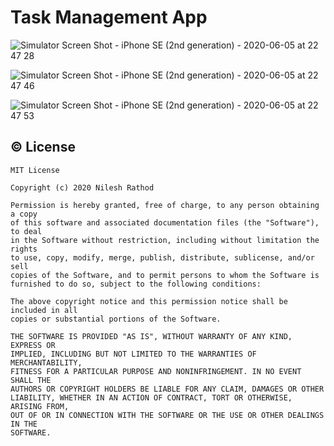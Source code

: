 # Task Management App

![Simulator Screen Shot - iPhone SE (2nd generation) - 2020-06-05 at 22 47 28](https://user-images.githubusercontent.com/30828060/83905448-52334b80-a77f-11ea-9913-dc06d7873089.png)

![Simulator Screen Shot - iPhone SE (2nd generation) - 2020-06-05 at 22 47 46](https://user-images.githubusercontent.com/30828060/83905472-5c554a00-a77f-11ea-9043-915ed8224954.png)

![Simulator Screen Shot - iPhone SE (2nd generation) - 2020-06-05 at 22 47 53](https://user-images.githubusercontent.com/30828060/83905531-71ca7400-a77f-11ea-9de1-c665fcc19832.png)



## © License 
```
MIT License

Copyright (c) 2020 Nilesh Rathod

Permission is hereby granted, free of charge, to any person obtaining a copy
of this software and associated documentation files (the "Software"), to deal
in the Software without restriction, including without limitation the rights
to use, copy, modify, merge, publish, distribute, sublicense, and/or sell
copies of the Software, and to permit persons to whom the Software is
furnished to do so, subject to the following conditions:

The above copyright notice and this permission notice shall be included in all
copies or substantial portions of the Software.

THE SOFTWARE IS PROVIDED "AS IS", WITHOUT WARRANTY OF ANY KIND, EXPRESS OR
IMPLIED, INCLUDING BUT NOT LIMITED TO THE WARRANTIES OF MERCHANTABILITY,
FITNESS FOR A PARTICULAR PURPOSE AND NONINFRINGEMENT. IN NO EVENT SHALL THE
AUTHORS OR COPYRIGHT HOLDERS BE LIABLE FOR ANY CLAIM, DAMAGES OR OTHER
LIABILITY, WHETHER IN AN ACTION OF CONTRACT, TORT OR OTHERWISE, ARISING FROM,
OUT OF OR IN CONNECTION WITH THE SOFTWARE OR THE USE OR OTHER DEALINGS IN THE
SOFTWARE.
```
